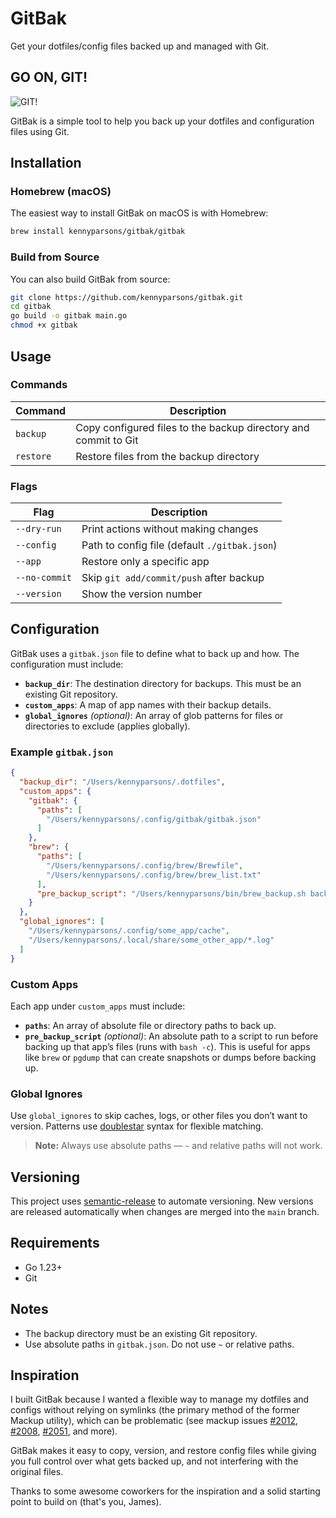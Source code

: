 # GitBak

Get your dotfiles/config files backed up and managed with Git.

## GO ON, GIT!
![GIT!](https://gifs.kennyparsons.com/git.gif)

GitBak is a simple tool to help you back up your dotfiles and configuration files using Git.

## Installation

### Homebrew (macOS)

The easiest way to install GitBak on macOS is with Homebrew:

```sh
brew install kennyparsons/gitbak/gitbak
```

### Build from Source

You can also build GitBak from source:

```sh
git clone https://github.com/kennyparsons/gitbak.git
cd gitbak
go build -o gitbak main.go
chmod +x gitbak
```

## Usage

### Commands

| Command | Description |
|---------|-------------|
| `backup`  | Copy configured files to the backup directory and commit to Git |
| `restore` | Restore files from the backup directory |

### Flags

| Flag | Description |
|------|-------------|
| `--dry-run`   | Print actions without making changes |
| `--config`    | Path to config file (default `./gitbak.json`) |
| `--app`       | Restore only a specific app |
| `--no-commit` | Skip `git add/commit/push` after backup |
| `--version`   | Show the version number |

## Configuration

GitBak uses a `gitbak.json` file to define what to back up and how. The configuration must include:

- **`backup_dir`**: The destination directory for backups. This must be an existing Git repository.
- **`custom_apps`**: A map of app names with their backup details.
- **`global_ignores`** *(optional)*: An array of glob patterns for files or directories to exclude (applies globally).

### Example `gitbak.json`

```json
{
  "backup_dir": "/Users/kennyparsons/.dotfiles",
  "custom_apps": {
    "gitbak": {
      "paths": [
        "/Users/kennyparsons/.config/gitbak/gitbak.json"
      ]
    },
    "brew": {
      "paths": [
        "/Users/kennyparsons/.config/brew/Brewfile",
        "/Users/kennyparsons/.config/brew/brew_list.txt"
      ],
      "pre_backup_script": "/Users/kennyparsons/bin/brew_backup.sh backup"
    }
  },
  "global_ignores": [
    "/Users/kennyparsons/.config/some_app/cache",
    "/Users/kennyparsons/.local/share/some_other_app/*.log"
  ]
}
```

### Custom Apps

Each app under `custom_apps` must include:
- **`paths`**: An array of absolute file or directory paths to back up.
- **`pre_backup_script`** *(optional)*: An absolute path to a script to run before backing up that app’s files (runs with `bash -c`). This is useful for apps like `brew` or `pgdump` that can create snapshots or dumps before backing up.

### Global Ignores

Use `global_ignores` to skip caches, logs, or other files you don’t want to version. Patterns use [doublestar](https://github.com/bmatcuk/doublestar?tab=readme-ov-file#patterns) syntax for flexible matching.

> **Note:** Always use absolute paths — `~` and relative paths will not work.

## Versioning

This project uses [semantic-release](https://github.com/semantic-release/semantic-release) to automate versioning. New versions are released automatically when changes are merged into the `main` branch.

## Requirements

- Go 1.23+
- Git

## Notes

- The backup directory must be an existing Git repository.
- Use absolute paths in `gitbak.json`. Do not use `~` or relative paths.

## Inspiration

I built GitBak because I wanted a flexible way to manage my dotfiles and configs without relying on symlinks (the primary method of the former Mackup utility), which can be problematic (see mackup issues [#2012](https://github.com/lra/mackup/pull/2012), [#2008](https://github.com/lra/mackup/issues/2008), [#2051](https://github.com/lra/mackup/issues/2051), and more). 

GitBak makes it easy to copy, version, and restore config files while giving you full control over what gets backed up, and not interfering with the original files.

Thanks to some awesome coworkers for the inspiration and a solid starting point to build on (that's you, James).
